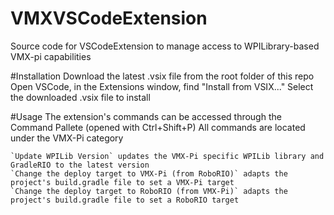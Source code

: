 # VMXVSCodeExtension
Source code for VSCodeExtension to manage access to WPILibrary-based VMX-pi capabilities


#Installation
Download the latest .vsix file from the root folder of this repo
Open VSCode, in the Extensions window, find "Install from VSIX..."
Select the downloaded .vsix file to install

#Usage
The extension's commands can be accessed through the Command Pallete (opened with Ctrl+Shift+P)
All commands are located under the VMX-Pi category

	`Update WPILib Version` updates the VMX-Pi specific WPILib library and GradleRIO to the latest version
	`Change the deploy target to VMX-Pi (from RoboRIO)` adapts the project's build.gradle file to set a VMX-Pi target
	`Change the deploy target to RoboRIO (from VMX-Pi)` adapts the project's build.gradle file to set a RoboRIO target